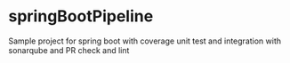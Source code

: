 # springBootPipeline
Sample project for spring boot with coverage unit test and integration with sonarqube and PR check and lint
